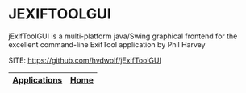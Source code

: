 # JEXIFTOOLGUI
 
 jExifToolGUI is a multi-platform java/Swing graphical 
 frontend for the excellent command-line ExifTool 
 application by Phil Harvey
 
 SITE: https://github.com/hvdwolf/jExifToolGUI

 | [Applications](https://portable-linux-apps.github.io/apps.html) | [Home](https://portable-linux-apps.github.io)
 | --- | --- |
